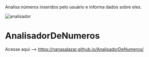 
 Analisa números inseridos pelo usuário e informa dados sobre eles.
 
 ![analisador](https://user-images.githubusercontent.com/102234649/172234935-0834b5ac-8a95-40b3-be6e-aef06519fb77.png)
# AnalisadorDeNumeros

Acesse aqui --> https://nanasalazar.github.io/AnalisadorDeNumeros/
